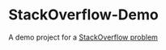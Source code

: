 # StackOverflow-Demo
A demo project for a [StackOverflow problem](https://stackoverflow.com/users/preferences/14430638)
